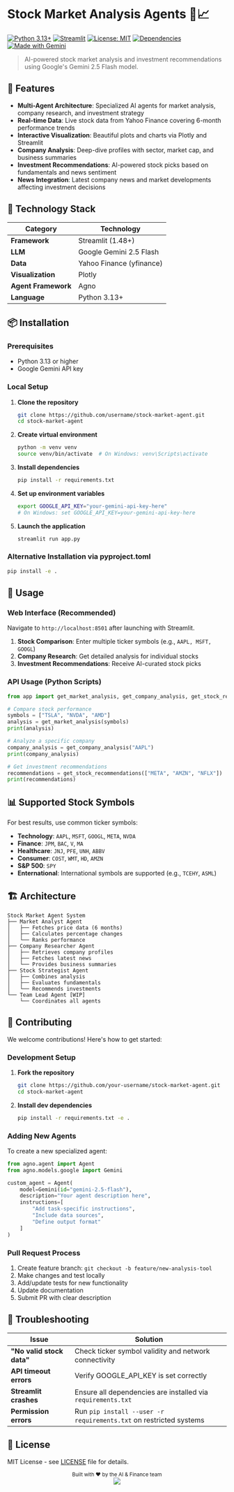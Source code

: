 # Stock Market Analysis Agents 🤖📈

[![Python 3.13+](https://img.shields.io/badge/python-v3.13+-blue.svg)](https://www.python.org/downloads/)
[![Streamlit](https://img.shields.io/badge/Streamlit-1.48+-FF4B4B.svg)](https://streamlit.io)
[![License: MIT](https://img.shields.io/badge/License-MIT-green.svg)](https://opensource.org/licenses/MIT)
[![Dependencies](https://img.shields.io/badge/dependencies-up%20to%20date-brightgreen.svg)](requirements.txt)
[![Made with Gemini](https://img.shields.io/badge/Made%20with-Gemini-orange.svg)](https://gemini.google.com)

> AI-powered stock market analysis and investment recommendations using Google's Gemini 2.5 Flash model.

## 🚀 Features

- **Multi-Agent Architecture**: Specialized AI agents for market analysis, company research, and investment strategy
- **Real-time Data**: Live stock data from Yahoo Finance covering 6-month performance trends
- **Interactive Visualization**: Beautiful plots and charts via Plotly and Streamlit
- **Company Analysis**: Deep-dive profiles with sector, market cap, and business summaries
- **Investment Recommendations**: AI-powered stock picks based on fundamentals and news sentiment
- **News Integration**: Latest company news and market developments affecting investment decisions

## 🔧 Technology Stack

| Category | Technology |
|----------|------------|
| **Framework** | Streamlit (1.48+) |
| **LLM** | Google Gemini 2.5 Flash |
| **Data** | Yahoo Finance (yfinance) |
| **Visualization** | Plotly |
| **Agent Framework** | Agno |
| **Language** | Python 3.13+ |

## 📦 Installation

### Prerequisites
- Python 3.13 or higher
- Google Gemini API key

### Local Setup

1. **Clone the repository**
   ```bash
   git clone https://github.com/username/stock-market-agent.git
   cd stock-market-agent
   ```

2. **Create virtual environment**
   ```bash
   python -m venv venv
   source venv/bin/activate  # On Windows: venv\Scripts\activate
   ```

3. **Install dependencies**
   ```bash
   pip install -r requirements.txt
   ```

4. **Set up environment variables**
   ```bash
   export GOOGLE_API_KEY="your-gemini-api-key-here"
   # On Windows: set GOOGLE_API_KEY=your-gemini-api-key-here
   ```

5. **Launch the application**
   ```bash
   streamlit run app.py
   ```

### Alternative Installation via pyproject.toml

```bash
pip install -e .
```

## 🎯 Usage

### Web Interface (Recommended)

Navigate to `http://localhost:8501` after launching with Streamlit.

1. **Stock Comparison**: Enter multiple ticker symbols (e.g., `AAPL, MSFT, GOOGL`)
2. **Company Research**: Get detailed analysis for individual stocks
3. **Investment Recommendations**: Receive AI-curated stock picks

### API Usage (Python Scripts)

```python
from app import get_market_analysis, get_company_analysis, get_stock_recommendations

# Compare stock performance
symbols = ["TSLA", "NVDA", "AMD"]
analysis = get_market_analysis(symbols)
print(analysis)

# Analyze a specific company
company_analysis = get_company_analysis("AAPL")
print(company_analysis)

# Get investment recommendations
recommendations = get_stock_recommendations(["META", "AMZN", "NFLX"])
print(recommendations)
```

## 📊 Supported Stock Symbols

For best results, use common ticker symbols:
- **Technology**: `AAPL`, `MSFT`, `GOOGL`, `META`, `NVDA`
- **Finance**: `JPM`, `BAC`, `V`, `MA`
- **Healthcare**: `JNJ`, `PFE`, `UNH`, `ABBV`
- **Consumer**: `COST`, `WMT`, `HD`, `AMZN`
- **S&P 500**: `SPY`
- **Enternational**: International symbols are supported (e.g., `TCEHY`, `ASML`)

## 🏗️ Architecture

```
Stock Market Agent System
├── Market Analyst Agent
│   ├── Fetches price data (6 months)
│   ├── Calculates percentage changes
│   └── Ranks performance
├── Company Researcher Agent
│   ├── Retrieves company profiles
│   ├── Fetches latest news
│   └── Provides business summaries
├── Stock Strategist Agent
│   ├── Combines analysis
│   ├── Evaluates fundamentals
│   └── Recommends investments
└── Team Lead Agent [WIP]
    └── Coordinates all agents
```

## 🤝 Contributing

We welcome contributions! Here's how to get started:

### Development Setup

1. **Fork the repository**
   ```bash
   git clone https://github.com/your-username/stock-market-agent.git
   cd stock-market-agent
   ```

2. **Install dev dependencies**
   ```bash
   pip install -r requirements.txt -e .
   ```




### Adding New Agents

To create a new specialized agent:

```python
from agno.agent import Agent
from agno.models.google import Gemini

custom_agent = Agent(
    model=Gemini(id="gemini-2.5-flash"),
    description="Your agent description here",
    instructions=[
        "Add task-specific instructions",
        "Include data sources",
        "Define output format"
    ]
)
```

### Pull Request Process

1. Create feature branch: `git checkout -b feature/new-analysis-tool`
2. Make changes and test locally
3. Add/update tests for new functionality
4. Update documentation
5. Submit PR with clear description


## 🐛 Troubleshooting

| Issue | Solution |
|-------|----------|
| **"No valid stock data"** | Check ticker symbol validity and network connectivity |
| **API timeout errors** | Verify GOOGLE_API_KEY is set correctly |
| **Streamlit crashes** | Ensure all dependencies are installed via `requirements.txt` |
| **Permission errors** | Run `pip install --user -r requirements.txt` on restricted systems |



## 📄 License

MIT License - see [LICENSE](LICENSE) file for details.


<div align="center">
  <sub>Built with ❤️ by the AI & Finance team</sub>
  <br>
  <img src="https://img.shields.io/github/stars/username/stock-market-agent?style=for-the-badge&color=yellow" />
</div>